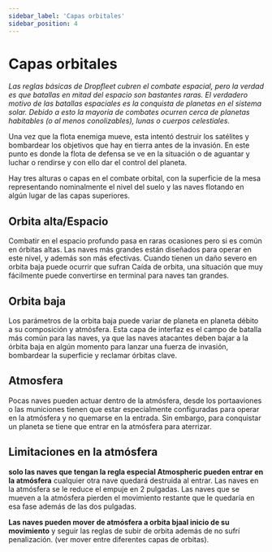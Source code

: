 ```yaml
---
sidebar_label: 'Capas orbitales'
sidebar_position: 4
---
```


# Capas orbitales

_Las reglas básicas de Dropfleet cubren el combate espacial, pero la verdad es que batallas en mitad del espacio son bastantes raras. El verdadero motivo de las batallas espaciales es la conquista de planetas en el sistema solar. Debido a esto la mayoría de combates ocurren cerca de planetas habitables (o al menos conolizables), lunas o cuerpos celestiales._

Una vez que la flota enemiga mueve, esta intentó destruir los satélites y bombardear los objetivos que hay en tierra antes de la invasión. En este punto es donde la flota de defensa se ve en la situación o de aguantar y luchar o rendirse y con ello dar el control del planeta. 

Hay tres alturas o capas en el combate orbital, con la superficie de la mesa representando nominalmente el nivel del suelo y las naves flotando en algún lugar de las capas superiores.

## Orbita alta/Espacio

Combatir en el espacio profundo pasa en raras ocasiones pero si es común en órbitas altas. Las naves más grandes están diseñados para operar en este nivel, y además son más efectivas. Cuando tienen un daño severo en orbita baja puede ocurrir que sufran Caída de orbita, una situación que muy fácilmente puede convertirse en terminal para naves tan grandes.

## Orbita baja

Los parámetros de la orbita baja puede variar de planeta en planeta débito a su composición y atmósfera. Esta capa de interfaz es el campo de batalla más común para las naves, ya que las naves atacantes deben bajar a la órbita baja en algún momento para lanzar una fuerza de invasión, bombardear la superficie y reclamar órbitas clave.

## Atmosfera

Pocas naves pueden actuar dentro de la atmósfera, desde los portaaviones o las municiones tienen que estar especialmente configuradas para operar en la atmósfera y no quemarse en la entrada. Sin embargo, para conquistar un planeta se tiene que entrar en la atmósfera para aterrizar. 

## Limitaciones en la atmósfera 

**solo las naves que tengan la regla especial Atmospheric pueden entrar en la atmósfera** cualquier otra nave quedará destruida al entrar. Las naves en la atmósfera se le reduce el empuje en 2 pulgadas. Las naves que se mueven a la atmósfera pierden el movimiento restante que le quedaría en esa fase además de las dos pulgadas. 

**Las naves pueden mover de atmósfera a orbita bjaal inicio de su movimiento** y seguir las reglas de subir de orbita además de no sufrí penalización. (ver mover entre diferentes capas de orbitas). 
